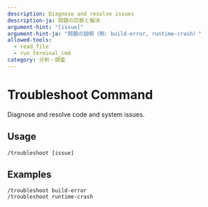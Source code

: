 ```yaml
---
description: Diagnose and resolve issues
description-ja: 問題の診断と解決
argument-hint: "[issue]"
argument-hint-ja: "問題の説明（例: build-error, runtime-crash）"
allowed-tools:
  - read_file
  - run_terminal_cmd
category: 分析・調査
---
```


# Troubleshoot Command

Diagnose and resolve code and system issues.

## Usage

```
/troubleshoot [issue]
```

## Examples

```
/troubleshoot build-error
/troubleshoot runtime-crash
```
